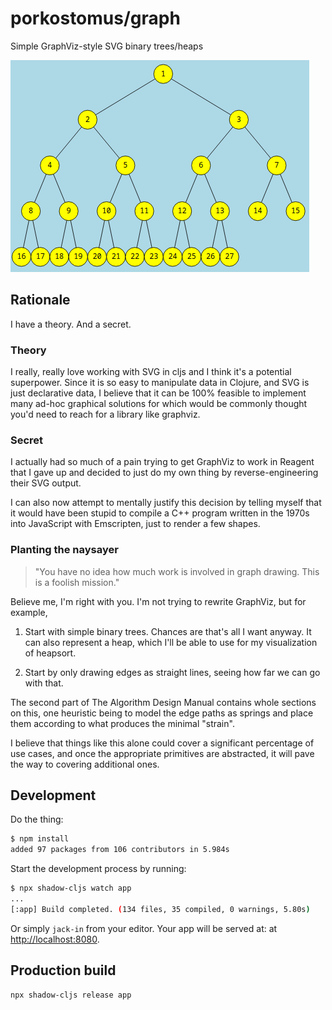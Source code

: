 # porkostomus/graph

Simple GraphViz-style SVG binary trees/heaps

![Binary tree](./public/img/tree.png)

## Rationale

I have a theory. And a secret.

### Theory

I really, really love working with SVG in cljs and I think it's a potential superpower. Since it is so easy to manipulate data in Clojure, and SVG is just declarative data, I believe that it can be 100% feasible to implement many ad-hoc graphical solutions for which would be commonly thought you'd need to reach for a library like graphviz.

### Secret

I actually had so much of a pain trying to get GraphViz to work in Reagent that I gave up and decided to just do my own thing by reverse-engineering their SVG output.

I can also now attempt to mentally justify this decision by telling myself that it would have been stupid to compile a C++ program written in the 1970s into JavaScript with Emscripten, just to render a few shapes.

### Planting the naysayer

> "You have no idea how much work is involved in graph drawing. This is a foolish mission."

Believe me, I'm right with you. I'm not trying to rewrite GraphViz, but for example,

1. Start with simple binary trees. Chances are that's all I want anyway. It can also represent a heap, which I'll be able to use for my visualization of heapsort.

2. Start by only drawing edges as straight lines, seeing how far we can go with that.

The second part of The Algorithm Design Manual contains whole sections on this, one heuristic being to model the edge paths as springs and place them according to what produces the minimal "strain". 

I believe that things like this alone could cover a significant percentage of use cases, and once the appropriate primitives are abstracted, it will pave the way to covering additional ones. 

## Development

Do the thing:

```bash
$ npm install
added 97 packages from 106 contributors in 5.984s
```

Start the development process by running:

```bash
$ npx shadow-cljs watch app
...
[:app] Build completed. (134 files, 35 compiled, 0 warnings, 5.80s)
```

Or simply `jack-in` from your editor. Your app will be served at: at [http://localhost:8080](http://localhost:8080).

## Production build

```bash
npx shadow-cljs release app
```
